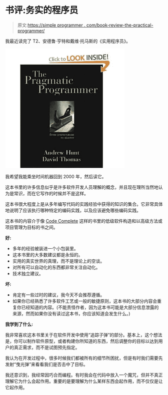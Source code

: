 # 书评:务实的程序员

> 原文:[https://simple programmer . com/book-review-the-practical-programmer/](https://simpleprogrammer.com/book-review-the-pragmatic-programmer/)

我最近读完了 T2、安德鲁·亨特和戴维·托马斯的《实用程序员》。



![the pragmatic programmer](img/c92f019cd6c2c72f389ba7618c50092e.png "pragmatic")



我希望我能乘坐时间机器回到 2000 年，然后读它。

这本书里的许多信息似乎是许多软件开发人员理解的概念，并且现在理所当然地认为是常识，而在它写作的时候并不是这样。

这本书很大程度上是从多年编写代码的实践经验中获得的知识的集合。它非常具体地说明了应该执行哪种特定的编码实践，以及应该避免哪些编码实践。

这本书的内容介于像 [Code Complete](http://www.amazon.com/gp/product/0735619670/ref=as_li_ss_tl?ie=UTF8&camp=1789&creative=390957&creativeASIN=0735619670&linkCode=as2&tag=makithecompsi-20) 这样的书里的低级软件构造和以高级方法或项目管理为目标的书之间。

**好:**

*   多年的经验被装进一个小包装里。
*   这本书里的大多数建议都是永恒的。
*   实用的真实世界的真理，而不是理论上的空谈。
*   对所有可以自动化的东西都非常关注自动化。
*   技术独立建议。

**坏:**

*   肯定有一些过时的建议，我今天不会推荐遵循。
*   如果你已经熟悉了许多软件工艺或一般的敏捷原则，这本书的大部分内容会重复你已经知道的内容。(不能责怪作者，因为这本书可能是大部分信息泄露的来源，然而如果你没有读过这本书，你应该知道会发生什么。)

**我学到了什么:**

我非常喜欢这本书里关于在软件开发中使用“追踪子弹”的部分。基本上，这个想法是，你可以制作软件原型，或者构建你所知道的东西，然后调整你的目标以达到用户的真正需求，而不是试图预先指定。

我认为在开发过程中，很多时候我们都被所有的细节所困扰，但是有时我们需要先发射“曳光弹”来看看我们是否击中了目标。

我还意识到，我经常因巧合而编程。有时我会在代码中放入一个魔咒，但并不真正理解它为什么会起作用。重要的是要理解为什么某样东西会起作用，而不仅仅是让它起作用。